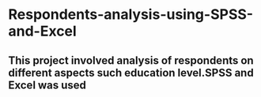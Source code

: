 # Respondents-analysis-using-SPSS-and-Excel
## This project involved analysis of respondents on different aspects such education level.SPSS and Excel was used
